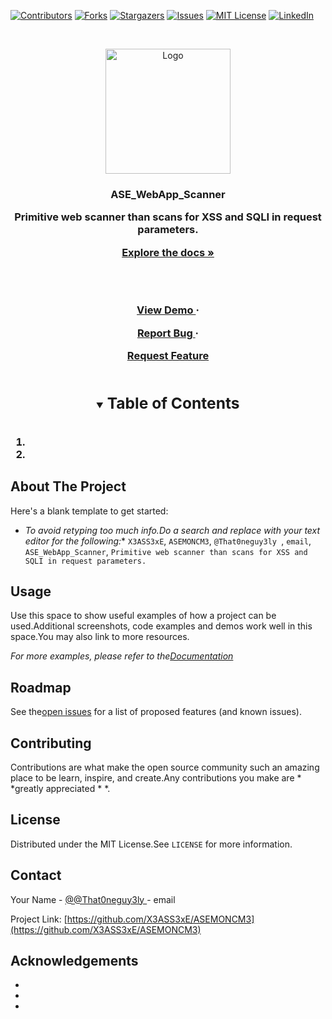 <!--
***Thanks for checking out the Best - README - Template.If you have a suggestion
* **that would make this better, please fork the repo and create a pull request
* **or simply open an issue with the tag "enhancement".
* **Thanks again! Now go create something AMAZING! :D
* **
***
***
***X3ASS3xE, ASEMONCM3, @That0neguy3ly , email, ASE_WebApp_Scanner, Primitive web scanner than scans for XSS and SQLI in request parameters.
-->




<!--PROJECT SHIELDS-->
<!--
***I'm using markdown "reference style" links for readability.
* **Reference links are enclosed in brackets[ ] instead of parentheses().
* **See the bottom of this document for the declaration of the reference variables
* ** for contributors - url, forks - url, etc.This is an optional, concise syntax you may use.
* **https://www.markdownguide.org/basic-syntax/#reference-style-links
-->
[![Contributors][contributors-shield]][contributors-url]
[![Forks][forks-shield]][forks-url]
[![Stargazers][stars-shield]][stars-url]
[![Issues][issues-shield]][issues-url]
[![MIT License][license-shield]][license-url]
[![LinkedIn][linkedin-shield]][linkedin-url]


<!--PROJECT LOGO-->
<br />
<p align = "center">

<a href = "https://github.com/X3ASS3xE/ASEMONCM3">

  <img src = "https://danbooru.donmai.us/data/original/0b/c5/0bc5119e2bb7a3db5ba8816727e0348f.jpg" alt = "Logo" width = "200" height = "200">

</a>


<h3 align = "center" > ASE_WebApp_Scanner </ h3>


<p align = "center">
  Primitive web scanner than scans for XSS and SQLI in request parameters.
  <br />

  <a href = "https://github.com/X3ASS3xE/ASEMONCM3"><strong> Explore the docs »</strong></a>

  <br />

  <br />

  <a href = "https://github.com/X3ASS3xE/ASEMONCM3"> View Demo </a>
    ·

  <a href = "https://github.com/X3ASS3xE/ASEMONCM3/issues"> Report Bug </a>
    ·

  <a href = "https://github.com/X3ASS3xE/ASEMONCM3/issues"> Request Feature </a>

</p>
</p>




<!-- TABLE OF CONTENTS -->
<details open = "open">

<summary><h2 style = "display: inline-block"> Table of Contents </h2></summary>

<ol>

  <li>

  </li>

  <li>
</ol>
</details>




<!-- ABOUT THE PROJECT -->
## About The Project


Here's a blank template to get started:
* *To avoid retyping too much info.Do a search and replace with your text editor for the following:**
`X3ASS3xE`, `ASEMONCM3`, `@That0neguy3ly `, `email`, `ASE_WebApp_Scanner`, `Primitive web scanner than scans for XSS and SQLI in request parameters.`



<!--GETTING STARTED-->

<!--USAGE EXAMPLES-->
## Usage

Use this space to show useful examples of how a project can be used.Additional screenshots, code examples and demos work well in this space.You may also link to more resources.


_For more examples, please refer to the[Documentation](https://example.com)_




<!--ROADMAP-->
## Roadmap

See the[open issues](https://github.com/X3ASS3xE/ASEMONCM3/issues) for a list of proposed features (and known issues).




<!--CONTRIBUTING-->
## Contributing

Contributions are what make the open source community such an amazing place to be learn, inspire, and create.Any contributions you make are * *greatly appreciated * *.



<!--LICENSE-->
## License

Distributed under the MIT License.See `LICENSE` for more information.




<!--CONTACT-->
## Contact

Your Name - [@@That0neguy3ly ](https://twitter.com/@That0neguy3ly ) - email

Project Link: [https://github.com/X3ASS3xE/ASEMONCM3](https://github.com/X3ASS3xE/ASEMONCM3)




<!--ACKNOWLEDGEMENTS-->
## Acknowledgements

* []()
* []()
* []()





<!--MARKDOWN LINKS & IMAGES-->
<!--https://www.markdownguide.org/basic-syntax/#reference-style-links-->
[contributors-shield]: https://img.shields.io/github/contributors/X3ASS3xE/repo.svg?style=for-the-badge
[contributors-url]: https://github.com/X3ASS3xE/repo/graphs/contributors
[forks-shield]: https://img.shields.io/github/forks/X3ASS3xE/repo.svg?style=for-the-badge
[forks-url]: https://github.com/X3ASS3xE/repo/network/members
[stars-shield]: https://img.shields.io/github/stars/X3ASS3xE/repo.svg?style=for-the-badge
[stars-url]: https://github.com/X3ASS3xE/repo/stargazers
[issues-shield]: https://img.shields.io/github/issues/X3ASS3xE/repo.svg?style=for-the-badge
[issues-url]: https://github.com/X3ASS3xE/repo/issues
[license-shield]: https://img.shields.io/github/license/X3ASS3xE/repo.svg?style=for-the-badge
[license-url]: https://github.com/X3ASS3xE/repo/blob/master/LICENSE.txt
[linkedin-shield]: https://img.shields.io/badge/-LinkedIn-black.svg?style=for-the-badge&logo=linkedin&colorB=555
[linkedin-url]: https://linkedin.com/in/X3ASS3xE
